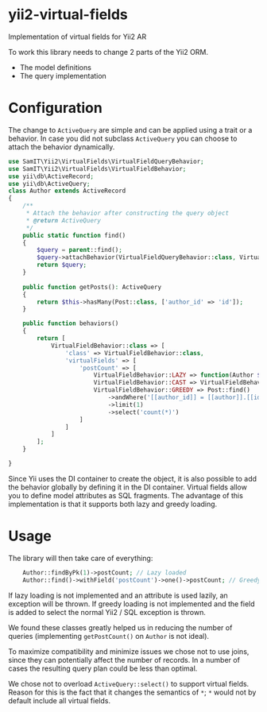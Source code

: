 # yii2-virtual-fields
Implementation of virtual fields for Yii2 AR

To work this library needs to change 2 parts of the Yii2 ORM. 
- The model definitions
- The query implementation

# Configuration
The change to `ActiveQuery` are simple and can be applied using a trait or a behavior. In case you did not subclass
`ActiveQuery` you can choose to attach the behavior dynamically.

```php
use SamIT\Yii2\VirtualFields\VirtualFieldQueryBehavior;
use SamIT\Yii2\VirtualFields\VirtualFieldBehavior;
use yii\db\ActiveRecord;
use yii\db\ActiveQuery;
class Author extends ActiveRecord 
{
    /**
     * Attach the behavior after constructing the query object  
     * @return ActiveQuery
     */
    public static function find()
    {
        $query = parent::find();
        $query->attachBehavior(VirtualFieldQueryBehavior::class, VirtualFieldQueryBehavior::class);
        return $query;
    }
    
    public function getPosts(): ActiveQuery
    {
        return $this->hasMany(Post::class, ['author_id' => 'id']);
    }

    public function behaviors() 
    {
        return [
            VirtualFieldBehavior::class => [
                'class' => VirtualFieldBehavior::class,
                'virtualFields' => [
                    'postCount' => [
                        VirtualFieldBehavior::LAZY => function(Author $author) { return $author->getPosts()->count(); },
                        VirtualFieldBehavior::CAST => VirtualFieldBehavior::CAST_INT,
                        VirtualFieldBehavior::GREEDY => Post::find()
                            ->andWhere('[[author_id]] = [[author]].[[id]]')
                            ->limit(1)
                            ->select('count(*)')
                    ]
                ]
            ]
        ];
    }

}
```

Since Yii uses the DI container to create the object, it is also possible to add the behavior globally by defining it in the DI container.
Virtual fields allow you to define model attributes as SQL fragments. The advantage of this implementation is that it supports both lazy and greedy loading.

# Usage

The library will then take care of everything:
```php
    Author::findByPk(1)->postCount; // Lazy loaded 
    Author::find()->withField('postCount')->one()->postCount; // Greedy loaded
```
    
If lazy loading is not implemented and an attribute is used lazily, an exception will be thrown. If greedy loading is not implemented and the field is added to select the normal Yii2 / SQL exception is thrown.

We found these classes greatly helped us in reducing the number of queries (implementing `getPostCount()` on `Author` is not ideal).

To maximize compatibility and minimize issues we chose not to use joins, since they can potentially affect the number of records. In a number of cases the resulting query plan could be less than optimal.

We chose not to overload `ActiveQuery::select()` to support virtual fields. Reason for this is the fact that it changes the semantics of `*`; `*` would not by default include all virtual fields.

